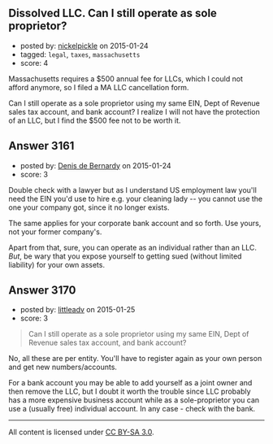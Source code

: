 ## Dissolved LLC. Can I still operate as sole proprietor?

- posted by: [nickelpickle](https://stackexchange.com/users/1457116/nickelpickle) on 2015-01-24
- tagged: `legal`, `taxes`, `massachusetts`
- score: 4

Massachusetts requires a $500 annual fee for LLCs, which I could not afford anymore, so I filed a MA LLC cancellation form. 

Can I still operate as a sole proprietor using my same EIN, Dept of Revenue sales tax account, and bank account? I realize I will not have the protection of an LLC, but I find the $500 fee not to be worth it. 


## Answer 3161

- posted by: [Denis de Bernardy](https://stackexchange.com/users/182468/denis-de-bernardy) on 2015-01-24
- score: 3

Double check with a lawyer but as I understand US employment law you'll need the EIN you'd use to hire e.g. your cleaning lady -- you cannot use the one your company got, since it no longer exists.

The same applies for your corporate bank account and so forth. Use yours, not your former company's.

Apart from that, sure, you can operate as an individual rather than an LLC. *But*, be wary that you expose yourself to getting sued (without limited liability) for your own assets.


## Answer 3170

- posted by: [littleadv](https://stackexchange.com/users/307221/littleadv) on 2015-01-25
- score: 3

> Can I still operate as a sole proprietor using my same EIN, Dept of
> Revenue sales tax account, and bank account?

No, all these are per entity. You'll have to register again as your own person and get new numbers/accounts.

For a bank account you may be able to add yourself as a joint owner and then remove the LLC, but I doubt it worth the trouble since LLC probably has a more expensive business account while as a sole-proprietor you can use a (usually free) individual account. In any case - check with the bank.



---

All content is licensed under [CC BY-SA 3.0](https://creativecommons.org/licenses/by-sa/3.0/).
